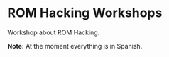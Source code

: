 # ROM Hacking Workshops
Workshop about ROM Hacking.

**Note:** At the moment everything is in Spanish.
